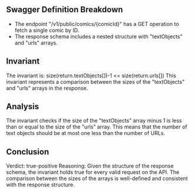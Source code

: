 ## Swagger Definition Breakdown
- The endpoint "/v1/public/comics/{comicId}" has a GET operation to fetch a single comic by ID.
- The response schema includes a nested structure with "textObjects" and "urls" arrays.

## Invariant
The invariant is: size(return.textObjects[])-1 <= size(return.urls[])
This invariant represents a comparison between the sizes of the "textObjects" and "urls" arrays in the response.

## Analysis
The invariant checks if the size of the "textObjects" array minus 1 is less than or equal to the size of the "urls" array. This means that the number of text objects should be at most one less than the number of URLs.

## Conclusion
Verdict: true-positive
Reasoning: Given the structure of the response schema, the invariant holds true for every valid request on the API. The comparison between the sizes of the arrays is well-defined and consistent with the response structure.
